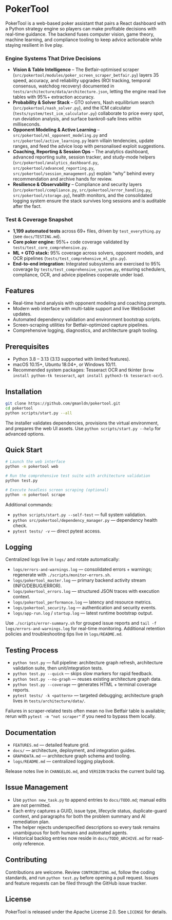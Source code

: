 # PokerTool

PokerTool is a web-based poker assistant that pairs a React dashboard with a Python strategy engine so players can make profitable decisions with real-time guidance. The backend fuses computer vision, game theory, machine learning, and compliance tooling to keep advice actionable while staying resilient in live play.

### Engine Systems That Drive Decisions
- **Vision & Table Intelligence** – The Betfair-optimised scraper (`src/pokertool/modules/poker_screen_scraper_betfair.py`) layers 35 speed, accuracy, and reliability upgrades (ROI tracking, temporal consensus, watchdog recovery) documented in `tests/architecture/data/architecture.json`, letting the engine read live tables with 95%+ extraction accuracy.
- **Probability & Solver Stack** – GTO solvers, Nash equilibrium search (`src/pokertool/nash_solver.py`), and the ICM calculator (`tests/system/test_icm_calculator.py`) collaborate to price every spot, run deviation analysis, and surface bankroll-safe lines within milliseconds.
- **Opponent Modeling & Active Learning** – `src/pokertool/ml_opponent_modeling.py` and `src/pokertool/active_learning.py` learn villain tendencies, update ranges, and feed the advice loop with personalised exploit suggestions.
- **Coaching, Reporting & Session Ops** – The analytics dashboard, advanced reporting suite, session tracker, and study-mode helpers (`src/pokertool/analytics_dashboard.py`, `src/pokertool/advanced_reporting.py`, `src/pokertool/session_management.py`) explain “why” behind every recommendation and archive hands for review.
- **Resilience & Observability** – Compliance and security layers (`src/pokertool/compliance.py`, `src/pokertool/error_handling.py`, `src/pokertool/storage.py`), health monitors, and the consolidated logging system ensure the stack survives long sessions and is auditable after the fact.

### Test & Coverage Snapshot
- **1,199 automated tests** across 69+ files, driven by `test_everything.py` (see `docs/TESTING.md`).
- **Core poker engine:** 95%+ code coverage validated by `tests/test_core_comprehensive.py`.
- **ML + GTO stack:** 95% coverage across solvers, opponent models, and OCR pipelines (`tests/test_comprehensive_ml_gto.py`).
- **End-to-end integration:** Integrated subsystems are exercised to 95% coverage by `tests/test_comprehensive_system.py`, ensuring schedulers, compliance, OCR, and advice pipelines cooperate under load.

## Features

- Real-time hand analysis with opponent modeling and coaching prompts.
- Modern web interface with multi-table support and live WebSocket updates.
- Automated dependency validation and environment bootstrap scripts.
- Screen-scraping utilities for Betfair-optimized capture pipelines.
- Comprehensive logging, diagnostics, and architecture graph tooling.

## Prerequisites

- Python 3.8 – 3.13 (3.13 supported with limited features).
- macOS 10.15+, Ubuntu 18.04+, or Windows 10/11.
- Recommended system packages: Tesseract OCR and tkinter (`brew install python-tk tesseract`, `apt install python3-tk tesseract-ocr`).

## Installation

```bash
git clone https://github.com/gmanldn/pokertool.git
cd pokertool
python scripts/start.py --all
```

The installer validates dependencies, provisions the virtual environment, and prepares the web UI assets. Use `python scripts/start.py --help` for advanced options.

## Quick Start

```bash
# Launch the web interface
python -m pokertool web

# Run the comprehensive test suite with architecture validation
python test.py

# Execute headless screen scraping (optional)
python -m pokertool scrape
```

Additional commands:

- `python scripts/start.py --self-test` — full system validation.
- `python src/pokertool/dependency_manager.py` — dependency health check.
- `pytest tests/ -v` — direct pytest access.

## Logging

Centralized logs live in `logs/` and rotate automatically:

- `logs/errors-and-warnings.log` — consolidated errors + warnings; regenerate with `./scripts/monitor-errors.sh`.
- `logs/pokertool_master.log` — primary backend activity stream (INFO/DEBUG/ERROR).
- `logs/pokertool_errors.log` — structured JSON traces with execution context.
- `logs/pokertool_performance.log` — latency and resource metrics.
- `logs/pokertool_security.log` — authentication and security events.
- `logs/app-run.log` / `startup.log` — latest runtime bootstrap output.

Use `./scripts/error-summary.sh` for grouped issue reports and `tail -f logs/errors-and-warnings.log` for real-time monitoring. Additional retention policies and troubleshooting tips live in `logs/README.md`.

## Testing Process

- `python test.py` — full pipeline: architecture graph refresh, architecture validation suite, then unit/integration tests.
- `python test.py --quick` — skips slow markers for rapid feedback.
- `python test.py --no-graph` — reuses existing architecture graph data.
- `python test.py --coverage` — generates HTML + terminal coverage reports.
- `pytest tests/ -k <pattern>` — targeted debugging; architecture graph lives in `tests/architecture/data/`.

Failures in scraper-related tests often mean no live Betfair table is available; rerun with `pytest -m "not scraper"` if you need to bypass them locally.

## Documentation

- `FEATURES.md` — detailed feature grid.
- `docs/` — architecture, deployment, and integration guides.
- `GRAPHDATA.md` — architecture graph schema and tooling.
- `logs/README.md` — centralized logging playbook.

Release notes live in `CHANGELOG.md`, and `VERSION` tracks the current build tag.

## Issue Management

- Use `python new_task.py` to append entries to `docs/TODO.md`; manual edits are not permitted.
- Each entry captures a GUID, issue type, lifecycle status, duplicate-guard context, and paragraphs for both the problem summary and AI remediation plan.
- The helper rejects underspecified descriptions so every task remains unambiguous for both humans and automated agents.
- Historical backlog entries now reside in `docs/TODO_ARCHIVE.md` for read-only reference.

## Contributing

Contributions are welcome. Review `CONTRIBUTING.md`, follow the coding standards, and run `python test.py` before opening a pull request. Issues and feature requests can be filed through the GitHub issue tracker.

## License

PokerTool is released under the Apache License 2.0. See `LICENSE` for details.
